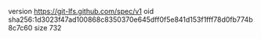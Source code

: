 version https://git-lfs.github.com/spec/v1
oid sha256:1d3023f47ad100868c8350370e645dff0f5e841d153f1fff78d0fb774b8c7c60
size 732
